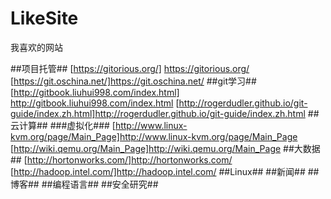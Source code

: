 LikeSite
========

我喜欢的网站

##项目托管##
[https://gitorious.org/] https://gitorious.org/
[https://git.oschina.net/]https://git.oschina.net/
##git学习##
[http://gitbook.liuhui998.com/index.html] http://gitbook.liuhui998.com/index.html
[http://rogerdudler.github.io/git-guide/index.zh.html]http://rogerdudler.github.io/git-guide/index.zh.html
##云计算##
###虚拟化###
[http://www.linux-kvm.org/page/Main_Page]http://www.linux-kvm.org/page/Main_Page
[http://wiki.qemu.org/Main_Page]http://wiki.qemu.org/Main_Page
##大数据##
[http://hortonworks.com/]http://hortonworks.com/
[http://hadoop.intel.com/]http://hadoop.intel.com/
##Linux##
##新闻##
##博客##
##编程语言##
##安全研究##

